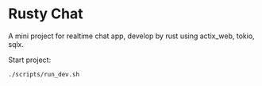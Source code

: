 # Rusty Chat

A mini project for realtime chat app, develop by rust using actix_web, tokio, sqlx.

Start project:

```bash
./scripts/run_dev.sh
```
